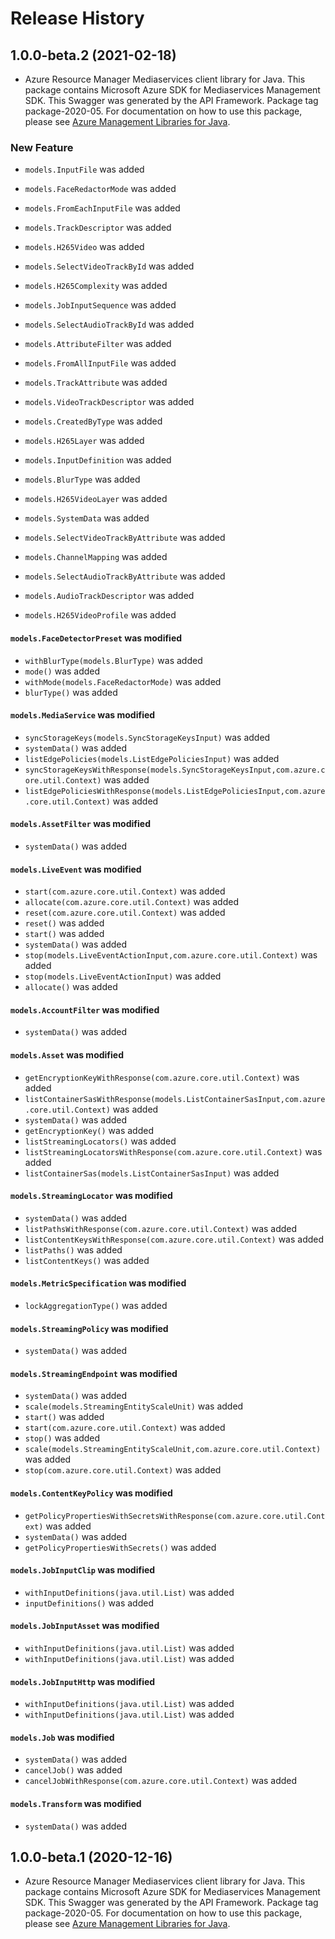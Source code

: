 # Release History

## 1.0.0-beta.2 (2021-02-18)

- Azure Resource Manager Mediaservices client library for Java. This package contains Microsoft Azure SDK for Mediaservices Management SDK. This Swagger was generated by the API Framework. Package tag package-2020-05. For documentation on how to use this package, please see [Azure Management Libraries for Java](https://aka.ms/azsdk/java/mgmt).

### New Feature

* `models.InputFile` was added

* `models.FaceRedactorMode` was added

* `models.FromEachInputFile` was added

* `models.TrackDescriptor` was added

* `models.H265Video` was added

* `models.SelectVideoTrackById` was added

* `models.H265Complexity` was added

* `models.JobInputSequence` was added

* `models.SelectAudioTrackById` was added

* `models.AttributeFilter` was added

* `models.FromAllInputFile` was added

* `models.TrackAttribute` was added

* `models.VideoTrackDescriptor` was added

* `models.CreatedByType` was added

* `models.H265Layer` was added

* `models.InputDefinition` was added

* `models.BlurType` was added

* `models.H265VideoLayer` was added

* `models.SystemData` was added

* `models.SelectVideoTrackByAttribute` was added

* `models.ChannelMapping` was added

* `models.SelectAudioTrackByAttribute` was added

* `models.AudioTrackDescriptor` was added

* `models.H265VideoProfile` was added

#### `models.FaceDetectorPreset` was modified

* `withBlurType(models.BlurType)` was added
* `mode()` was added
* `withMode(models.FaceRedactorMode)` was added
* `blurType()` was added

#### `models.MediaService` was modified

* `syncStorageKeys(models.SyncStorageKeysInput)` was added
* `systemData()` was added
* `listEdgePolicies(models.ListEdgePoliciesInput)` was added
* `syncStorageKeysWithResponse(models.SyncStorageKeysInput,com.azure.core.util.Context)` was added
* `listEdgePoliciesWithResponse(models.ListEdgePoliciesInput,com.azure.core.util.Context)` was added

#### `models.AssetFilter` was modified

* `systemData()` was added

#### `models.LiveEvent` was modified

* `start(com.azure.core.util.Context)` was added
* `allocate(com.azure.core.util.Context)` was added
* `reset(com.azure.core.util.Context)` was added
* `reset()` was added
* `start()` was added
* `systemData()` was added
* `stop(models.LiveEventActionInput,com.azure.core.util.Context)` was added
* `stop(models.LiveEventActionInput)` was added
* `allocate()` was added

#### `models.AccountFilter` was modified

* `systemData()` was added

#### `models.Asset` was modified

* `getEncryptionKeyWithResponse(com.azure.core.util.Context)` was added
* `listContainerSasWithResponse(models.ListContainerSasInput,com.azure.core.util.Context)` was added
* `systemData()` was added
* `getEncryptionKey()` was added
* `listStreamingLocators()` was added
* `listStreamingLocatorsWithResponse(com.azure.core.util.Context)` was added
* `listContainerSas(models.ListContainerSasInput)` was added

#### `models.StreamingLocator` was modified

* `systemData()` was added
* `listPathsWithResponse(com.azure.core.util.Context)` was added
* `listContentKeysWithResponse(com.azure.core.util.Context)` was added
* `listPaths()` was added
* `listContentKeys()` was added

#### `models.MetricSpecification` was modified

* `lockAggregationType()` was added

#### `models.StreamingPolicy` was modified

* `systemData()` was added

#### `models.StreamingEndpoint` was modified

* `systemData()` was added
* `scale(models.StreamingEntityScaleUnit)` was added
* `start()` was added
* `start(com.azure.core.util.Context)` was added
* `stop()` was added
* `scale(models.StreamingEntityScaleUnit,com.azure.core.util.Context)` was added
* `stop(com.azure.core.util.Context)` was added

#### `models.ContentKeyPolicy` was modified

* `getPolicyPropertiesWithSecretsWithResponse(com.azure.core.util.Context)` was added
* `systemData()` was added
* `getPolicyPropertiesWithSecrets()` was added

#### `models.JobInputClip` was modified

* `withInputDefinitions(java.util.List)` was added
* `inputDefinitions()` was added

#### `models.JobInputAsset` was modified

* `withInputDefinitions(java.util.List)` was added
* `withInputDefinitions(java.util.List)` was added

#### `models.JobInputHttp` was modified

* `withInputDefinitions(java.util.List)` was added
* `withInputDefinitions(java.util.List)` was added

#### `models.Job` was modified

* `systemData()` was added
* `cancelJob()` was added
* `cancelJobWithResponse(com.azure.core.util.Context)` was added

#### `models.Transform` was modified

* `systemData()` was added

## 1.0.0-beta.1 (2020-12-16)

- Azure Resource Manager Mediaservices client library for Java. This package contains Microsoft Azure SDK for Mediaservices Management SDK. This Swagger was generated by the API Framework. Package tag package-2020-05. For documentation on how to use this package, please see [Azure Management Libraries for Java](https://aka.ms/azsdk/java/mgmt).
